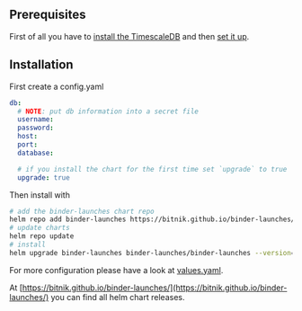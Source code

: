 ## Prerequisites

First of all you have to [install the TimescaleDB](https://docs.timescale.com/latest/getting-started/installation) and
then [set it up](https://docs.timescale.com/latest/getting-started/setup).

## Installation

First create a config.yaml

```yaml
db:
  # NOTE: put db information into a secret file
  username:
  password:
  host:
  port:
  database:

  # if you install the chart for the first time set `upgrade` to true
  upgrade: true
```

Then install with

```bash
# add the binder-launches chart repo
helm repo add binder-launches https://bitnik.github.io/binder-launches/
# update charts
helm repo update
# install
helm upgrade binder-launches binder-launches/binder-launches --version=0.1.5 --install -f config.yaml
```

For more configuration please have a look at [values.yaml](binder-launches/values.yaml).

At [https://bitnik.github.io/binder-launches/](https://bitnik.github.io/binder-launches/) you can find all helm chart releases.
